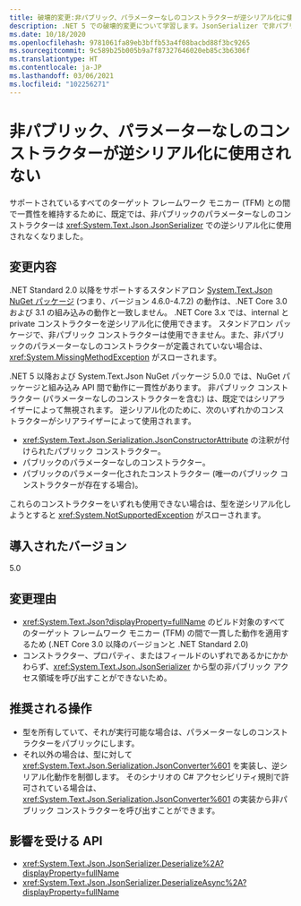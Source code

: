 ```yaml
---
title: 破壊的変更:非パブリック、パラメーターなしのコンストラクターが逆シリアル化に使用されない
description: .NET 5 での破壊的変更について学習します。JsonSerializer で非パブリック、パラメーターなしのコンストラクターが逆シリアル化に使用されなくなりました。
ms.date: 10/18/2020
ms.openlocfilehash: 9781061fa89eb3bffb53a4f08bacbd88f3bc9265
ms.sourcegitcommit: 9c589b25b005b9a7f87327646020eb85c3b6306f
ms.translationtype: HT
ms.contentlocale: ja-JP
ms.lasthandoff: 03/06/2021
ms.locfileid: "102256271"
---
```

# <a name="non-public-parameterless-constructors-not-used-for-deserialization"></a>非パブリック、パラメーターなしのコンストラクターが逆シリアル化に使用されない

サポートされているすべてのターゲット フレームワーク モニカー (TFM) との間で一貫性を維持するために、既定では、非パブリックのパラメーターなしのコンストラクターは <xref:System.Text.Json.JsonSerializer> での逆シリアル化に使用されなくなりました。

## <a name="change-description"></a>変更内容

.NET Standard 2.0 以降をサポートするスタンドアロン [System.Text.Json NuGet パッケージ](https://www.nuget.org/packages/System.Text.Json/) (つまり、バージョン 4.6.0-4.7.2) の動作は、.NET Core 3.0 および 3.1 の組み込みの動作と一致しません。 .NET Core 3.x では、internal と private コンストラクターを逆シリアル化に使用できます。 スタンドアロン パッケージで、非パブリック コンストラクターは使用できません。また、非パブリックのパラメーターなしのコンストラクターが定義されていない場合は、<xref:System.MissingMethodException> がスローされます。

.NET 5 以降および System.Text.Json NuGet パッケージ 5.0.0 では、NuGet パッケージと組み込み API 間で動作に一貫性があります。 非パブリック コンストラクター (パラメーターなしのコンストラクターを含む) は、既定ではシリアライザーによって無視されます。 逆シリアル化のために、次のいずれかのコンストラクターがシリアライザーによって使用されます。

- <xref:System.Text.Json.Serialization.JsonConstructorAttribute> の注釈が付けられたパブリック コンストラクター。
- パブリックのパラメーターなしのコンストラクター。
- パブリックのパラメーター化されたコンストラクター (唯一のパブリック コンストラクターが存在する場合)。

これらのコンストラクターをいずれも使用できない場合は、型を逆シリアル化しようとすると <xref:System.NotSupportedException> がスローされます。

## <a name="version-introduced"></a>導入されたバージョン

5.0

## <a name="reason-for-change"></a>変更理由

- <xref:System.Text.Json?displayProperty=fullName> のビルド対象のすべてのターゲット フレームワーク モニカー (TFM) の間で一貫した動作を適用するため (.NET Core 3.0 以降のバージョンと .NET Standard 2.0)
- コンストラクター、プロパティ、またはフィールドのいずれであるかにかかわらず、<xref:System.Text.Json.JsonSerializer> から型の非パブリック アクセス領域を呼び出すことができないため。

## <a name="recommended-action"></a>推奨される操作

- 型を所有していて、それが実行可能な場合は、パラメーターなしのコンストラクターをパブリックにします。
- それ以外の場合は、型に対して <xref:System.Text.Json.Serialization.JsonConverter%601> を実装し、逆シリアル化動作を制御します。 そのシナリオの C# アクセシビリティ規則で許可されている場合は、<xref:System.Text.Json.Serialization.JsonConverter%601> の実装から非パブリック コンストラクターを呼び出すことができます。

## <a name="affected-apis"></a>影響を受ける API

- <xref:System.Text.Json.JsonSerializer.Deserialize%2A?displayProperty=fullName>
- <xref:System.Text.Json.JsonSerializer.DeserializeAsync%2A?displayProperty=fullName>

<!--

### Affected APIs

- `Overload:System.Text.Json.JsonSerializer.Deserialize`
- `Overload:System.Text.Json.JsonSerializer.DeserializeAsync`

### Category

Serialization

-->
